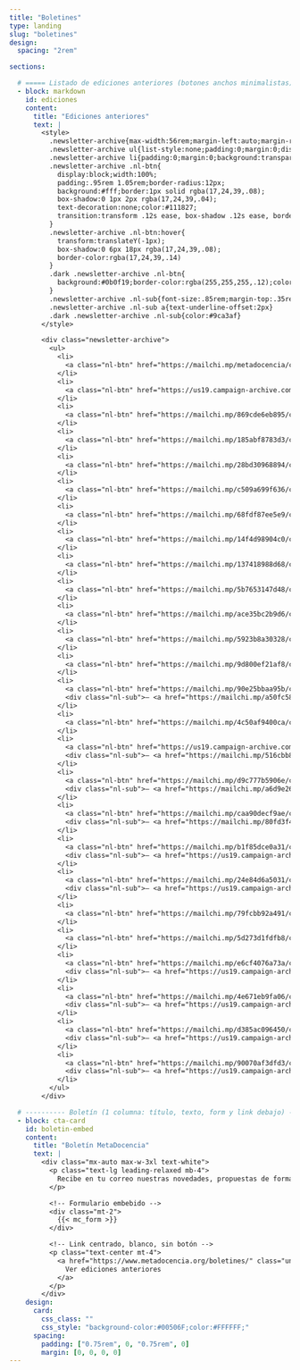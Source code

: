 ```yaml
---
title: "Boletines"
type: landing
slug: "boletines"
design:
  spacing: "2rem"

sections:

  # ===== Listado de ediciones anteriores (botones anchos minimalistas) =====
  - block: markdown
    id: ediciones
    content:
      title: "Ediciones anteriores"
      text: |
        <style>
          .newsletter-archive{max-width:56rem;margin-left:auto;margin-right:auto}
          .newsletter-archive ul{list-style:none;padding:0;margin:0;display:grid;gap:.9rem}
          .newsletter-archive li{padding:0;margin:0;background:transparent;border:0}
          .newsletter-archive .nl-btn{
            display:block;width:100%;
            padding:.95rem 1.05rem;border-radius:12px;
            background:#fff;border:1px solid rgba(17,24,39,.08);
            box-shadow:0 1px 2px rgba(17,24,39,.04);
            text-decoration:none;color:#111827;
            transition:transform .12s ease, box-shadow .12s ease, border-color .12s ease
          }
          .newsletter-archive .nl-btn:hover{
            transform:translateY(-1px);
            box-shadow:0 6px 18px rgba(17,24,39,.08);
            border-color:rgba(17,24,39,.14)
          }
          .dark .newsletter-archive .nl-btn{
            background:#0b0f19;border-color:rgba(255,255,255,.12);color:#e5e7eb
          }
          .newsletter-archive .nl-sub{font-size:.85rem;margin-top:.35rem;color:#6b7280}
          .newsletter-archive .nl-sub a{text-underline-offset:2px}
          .dark .newsletter-archive .nl-sub{color:#9ca3af}
        </style>

        <div class="newsletter-archive">
          <ul>
            <li>
              <a class="nl-btn" href="https://mailchi.mp/metadocencia/construyendo-en-comunidad-newsletter-n-19405446?e=798f36b789">Ciencia abierta que conecta: satélites, formación y comunidad 🌎 | Apuntes MetaDocentes N° 25</a>
            </li>
            <li>
              <a class="nl-btn" href="https://us19.campaign-archive.com/?e=__test_email__&u=92fb89ce82f9689a3b083bb35&id=bc2af35f24">Desde el sur, pensemos en grande: ciencia, investigación y financiamiento 🌎 | Apuntes MetaDocentes N° 24</a>
            </li>
            <li>
              <a class="nl-btn" href="https://mailchi.mp/869cde6eb895/construyendo-en-comunidad-newsletter-n-19400746">Inscripciones a ALTa Ciencia Abierta 2025 🧭 | Apuntes MetaDocentes N° 23</a>
            </li>
            <li>
              <a class="nl-btn" href="https://mailchi.mp/185abf8783d3/construyendo-en-comunidad-newsletter-n-19399555?e=1a7d1369ce">Más metas: ¡allá vamos! 🎇 | Apuntes MetaDocentes N° 22</a>
            </li>
            <li>
              <a class="nl-btn" href="https://mailchi.mp/28bd30968894/construyendo-en-comunidad-newsletter-n-19398499">¡1, 2, yyy... 3! Cerrando el primer año de certificaciones ALTa 🏅 | Apuntes MetaDocentes N° 21</a>
            </li>
            <li>
              <a class="nl-btn" href="https://mailchi.mp/c509a699f636/construyendo-en-comunidad-newsletter-n-19397448?e=[UNIQID]">Plenarios de Ciencia Abierta 🌐 | Apuntes MetaDocentes N° 20</a>
            </li>
            <li>
              <a class="nl-btn" href="https://mailchi.mp/68fdf87ee5e9/construyendo-en-comunidad-newsletter-n-17446876">ALTa Ciencia Abierta 3 ✨ | Apuntes MetaDocentes N° 19</a>
            </li>
            <li>
              <a class="nl-btn" href="https://mailchi.mp/14f4d98904c0/construyendo-en-comunidad-newsletter-n-17425728">ALTa Ciencia Abierta ¡2! 🎬 | Apuntes MetaDocentes N° 18</a>
            </li>
            <li>
              <a class="nl-btn" href="https://mailchi.mp/137418988d68/construyendo-en-comunidad-newsletter-n-17329564?e=158b6b2f8f">ALTa comunidad 🤗 | Apuntes MetaDocentes N° 17</a>
            </li>
            <li>
              <a class="nl-btn" href="https://mailchi.mp/5b7653147d48/construyendo-en-comunidad-newsletter-n-17176998?e=158b6b2f8f">Ciencia Abierta en acción 🌠 | Apuntes MetaDocentes N° 16</a>
            </li>
            <li>
              <a class="nl-btn" href="https://mailchi.mp/ace35bc2b9d6/construyendo-en-comunidad-newsletter-n-16943673?e=[UNIQID]">ALTa Ciencia Abierta 🔝 | Apuntes MetaDocentes N° 15</a>
            </li>
            <li>
              <a class="nl-btn" href="https://mailchi.mp/5923b8a30328/construyendo-en-comunidad-newsletter-n-15956853">Contextualizando saberes para construir Ciencia Abierta regional 🌐 | Apuntes MetaDocentes N° 14</a>
            </li>
            <li>
              <a class="nl-btn" href="https://mailchi.mp/9d800ef21af8/construyendo-en-comunidad-newsletter-n-15930493">Continúan las cohortes sobre Ciencia Abierta en español 🚀 | Apuntes MetaDocentes N° 13</a>
            </li>
            <li>
              <a class="nl-btn" href="https://mailchi.mp/90e25bbaa95b/construyendo-en-comunidad-newsletter-n-15926821?e=158b6b2f8f">Comenzamos el año explorando la Ciencia Abierta 🌟 | Apuntes MetaDocentes N° 12</a>
              <div class="nl-sub">— <a href="https://mailchi.mp/a50fc585ceef/construyendo-en-comunidad-newsletter-n-15926925">English version</a></div>
            </li>
            <li>
              <a class="nl-btn" href="https://mailchi.mp/4c50af9400ca/construyendo-en-comunidad-newsletter-n-15716393?e=158b6b2f8f">Reporte 2023 🤩 + Invitación a explorar la Ciencia Abierta 🤓</a>
            </li>
            <li>
              <a class="nl-btn" href="https://us19.campaign-archive.com/?e=__test_email__&u=92fb89ce82f9689a3b083bb35&id=856e4f4584">Cerrando un nuevo año de construcción comunitaria 🙌 | Apuntes MetaDocentes N° 11</a>
              <div class="nl-sub">— <a href="https://mailchi.mp/516cbb87068d/construyendo-en-comunidad-newsletter-n-15919541?e=[UNIQID]">English version</a></div>
            </li>
            <li>
              <a class="nl-btn" href="https://mailchi.mp/d9c777b5906e/construyendo-en-comunidad-newsletter-n-15914677?e=158b6b2f8f">Caminos comunitarios 🐝 | Apuntes MetaDocentes N° 10</a>
              <div class="nl-sub">— <a href="https://mailchi.mp/a6d9e26448a4/construyendo-en-comunidad-newsletter-n-15914905?e=[UNIQID]">English version</a></div>
            </li>
            <li>
              <a class="nl-btn" href="https://mailchi.mp/caa90decf9ae/construyendo-en-comunidad-newsletter-n-15741073?e=158b6b2f8f">Construyendo Ciencia Abierta desde todas partes 🌟 | Apuntes MetaDocentes N° 9</a>
              <div class="nl-sub">— <a href="https://mailchi.mp/80fd3f47efed/construyendo-en-comunidad-newsletter-n-15741549?e=43da552e22">English version</a></div>
            </li>
            <li>
              <a class="nl-btn" href="https://mailchi.mp/b1f85dce0a31/construyendo-en-comunidad-newsletter-n-15736717?e=43da552e22">Edición express para que sepas todo en 2 min ⏳ | Apuntes MetaDocentes N° 8</a>
              <div class="nl-sub">— <a href="https://us19.campaign-archive.com/?e=__test_email__&u=92fb89ce82f9689a3b083bb35&id=88e03a8a0d">English version</a></div>
            </li>
            <li>
              <a class="nl-btn" href="https://mailchi.mp/24e84d6a5031/construyendo-en-comunidad-newsletter-n-15723921?e=158b6b2f8f">Preparándonos para la nueva etapa | Apuntes MetaDocentes 🙋 N° 7</a>
              <div class="nl-sub">— <a href="https://us19.campaign-archive.com/?e=__test_email__&u=92fb89ce82f9689a3b083bb35&id=f7d15164d9">English version</a></div>
            </li>
            <li>
              <a class="nl-btn" href="https://mailchi.mp/79fcbb92a491/construyendo-en-comunidad-newsletter-n-15716429?e=158b6b2f8f">¡Hasta la luna, y más allá! 🚀 Boletín N° 6 - Apuntes MetaDocentes</a>
            </li>
            <li>
              <a class="nl-btn" href="https://mailchi.mp/5d273d1fdfb8/construyendo-en-comunidad-newsletter-n-15708725?e=[UNIQID]">¡Feliz cumple, MetaDocencia! 🎂 Boletín N° 5 - Apuntes MetaDocentes</a>
            </li>
            <li>
              <a class="nl-btn" href="https://mailchi.mp/e6cf4076a73a/construyendo-en-comunidad-newsletter-n-15703853?e=158b6b2f8f">¡Qué 2023 se viene! Boletín N° 4 - Apuntes MetaDocentes</a>
              <div class="nl-sub">— <a href="https://us19.campaign-archive.com/?e=__test_email__&u=92fb89ce82f9689a3b083bb35&id=38ac602740">English version</a></div>
            </li>
            <li>
              <a class="nl-btn" href="https://mailchi.mp/4e671eb9fa06/construyendo-en-comunidad-newsletter-n-15611825?e=[UNIQID]">Boletín N° 3 - Apuntes MetaDocentes</a>
              <div class="nl-sub">— <a href="https://us19.campaign-archive.com/?e=__test_email__&u=92fb89ce82f9689a3b083bb35&id=a2b1f787c6">English version</a></div>
            </li>
            <li>
              <a class="nl-btn" href="https://mailchi.mp/d385ac096450/construyendo-en-comunidad-newsletter-n-15534269?e=[UNIQID]">Boletín N° 2 - Apuntes MetaDocentes</a>
              <div class="nl-sub">— <a href="https://us19.campaign-archive.com/?e=__test_email__&u=92fb89ce82f9689a3b083bb35&id=124f999862">English version</a></div>
            </li>
            <li>
              <a class="nl-btn" href="https://mailchi.mp/90070af3dfd3/construyendo-en-comunidad-newsletter-n-1">Boletín N° 1 - Construyendo en comunidad</a>
              <div class="nl-sub">— <a href="https://us19.campaign-archive.com/?e=__test_email__&u=92fb89ce82f9689a3b083bb35&id=a9cc2ef2f2">English version</a></div>
            </li>
          </ul>
        </div>

  # ---------- Boletín (1 columna: título, texto, form y link debajo) ----------
  - block: cta-card
    id: boletin-embed
    content:
      title: "Boletín MetaDocencia"
      text: |
        <div class="mx-auto max-w-3xl text-white">
          <p class="text-lg leading-relaxed mb-4">
            Recibe en tu correo nuestras novedades, propuestas de formación, oportunidades y eventos de interés.
          </p>

          <!-- Formulario embebido -->
          <div class="mt-2">
            {{< mc_form >}}
          </div>

          <!-- Link centrado, blanco, sin botón -->
          <p class="text-center mt-4">
            <a href="https://www.metadocencia.org/boletines/" class="underline font-semibold" style="color:#FFFFFF">
              Ver ediciones anteriores
            </a>
          </p>
        </div>
    design:
      card:
        css_class: ""
        css_style: "background-color:#00506F;color:#FFFFFF;"
      spacing:
        padding: ["0.75rem", 0, "0.75rem", 0]
        margin: [0, 0, 0, 0]
---
```

